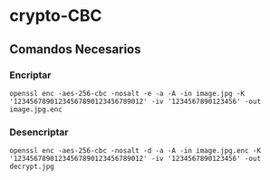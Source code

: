 # crypto-CBC
## Comandos Necesarios

### Encriptar
~~~
openssl enc -aes-256-cbc -nosalt -e -a -A -in image.jpg -K '12345678901234567890123456789012' -iv '1234567890123456' -out image.jpg.enc
~~~

### Desencriptar
~~~
openssl enc -aes-256-cbc -nosalt -d -a -A -in image.jpg.enc -K '12345678901234567890123456789012' -iv '1234567890123456' -out decrypt.jpg
~~~
